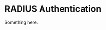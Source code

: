[title]: # (RADIUS Authentication)
[tags]: # (XXX)
[priority]: # (2289)
# RADIUS Authentication
Something here.

